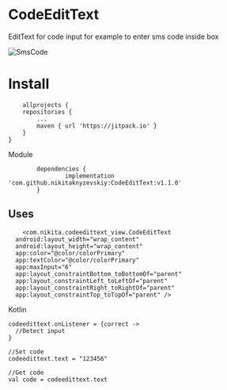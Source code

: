 ﻿# CodeEditText
EditText for code input for example to enter sms code inside box

![SmsCode](https://github.com/nikitaknyzevskiy/CodeEditText/blob/master/screenshot/s1.png?raw=true)

# Install

    	allprojects {
		repositories {
			...
			maven { url 'https://jitpack.io' }
		}
	}

Module

    		dependencies {
        	        implementation 'com.github.nikitaknyzevskiy:CodeEditText:v1.1.0'
        	}


## Uses

        <com.nikita.codeedittext_view.CodeEditText
      android:layout_width="wrap_content"
      android:layout_height="wrap_content"
      app:color="@color/colorPrimary"
      app:textColor="@color/colorPrimary"
      app:maxInput="6"
      app:layout_constraintBottom_toBottomOf="parent"
      app:layout_constraintLeft_toLeftOf="parent"
      app:layout_constraintRight_toRightOf="parent"
      app:layout_constraintTop_toTopOf="parent" />

Kotlin

    codeedittext.onListener = {correct ->
      //Detect input
    }

    //Set code
    codeedittext.text = "123456"

    //Get code
    val code = codeedittext.text

